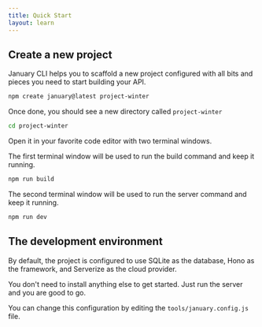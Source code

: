 ```yaml
---
title: Quick Start
layout: learn
---
```


## Create a new project

January CLI helps you to scaffold a new project configured with all bits and pieces you need to start building your API.

```bash
npm create january@latest project-winter
```

Once done, you should see a new directory called `project-winter`

```bash
cd project-winter
```

Open it in your favorite code editor with two terminal windows.

The first terminal window will be used to run the build command and keep it running.

```bash
npm run build
```

The second terminal window will be used to run the server command and keep it running.

```bash
npm run dev
```

## The development environment

By default, the project is configured to use SQLite as the database, Hono as the framework, and Serverize as the cloud provider.

You don't need to install anything else to get started. Just run the server and you are good to go.

You can change this configuration by editing the `tools/january.config.js` file.
